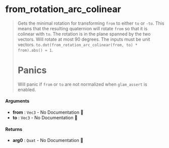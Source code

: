 # from\_rotation\_arc\_colinear

>  Gets the minimal rotation for transforming `from` to either `to` or `-to`.  This means
>  that the resulting quaternion will rotate `from` so that it is colinear with `to`.
>  The rotation is in the plane spanned by the two vectors.  Will rotate at most 90
>  degrees.
>  The inputs must be unit vectors.
>  `to.dot(from_rotation_arc_colinear(from, to) * from).abs() ≈ 1`.
>  # Panics
>  Will panic if `from` or `to` are not normalized when `glam_assert` is enabled.

#### Arguments

- **from** : `Vec3` \- No Documentation 🚧
- **to** : `Vec3` \- No Documentation 🚧

#### Returns

- **arg0** : `Quat` \- No Documentation 🚧